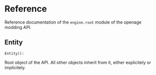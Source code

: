 # Reference

Reference documentation of the `engine.root` module of the openage modding API.

## Entity

```
Entity():
```

Root object of the API. All other objects inherit from it, either explicitely or implicitely.

